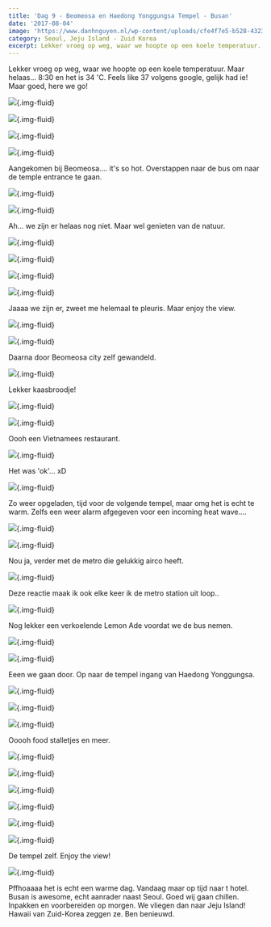 ```yaml
---
title: 'Dag 9 - Beomeosa en Haedong Yonggungsa Tempel - Busan'
date: '2017-08-04'
image: 'https://www.danhnguyen.nl/wp-content/uploads/cfe4f7e5-b528-4323-9e30-3450ae74bdf9.jpg'
category: Seoul, Jeju Island - Zuid Korea
excerpt: Lekker vroeg op weg, waar we hoopte op een koele temperatuur. Maar helaas... 8:30 en het is 34 'C. Feels...
---
```


Lekker vroeg op weg, waar we hoopte op een koele temperatuur. Maar helaas... 8:30 en het is 34 'C. Feels like 37 volgens google, gelijk had ie! Maar goed, here we go!

![](https://www.danhnguyen.nl/wp-content/uploads/3e179898-4190-4ac6-a713-1f5831483ad4-700x394.jpg){.img-fluid}

![](https://www.danhnguyen.nl/wp-content/uploads/286eec5d-64db-4415-889a-b30182ca8a69-700x394.jpg){.img-fluid}

![](https://www.danhnguyen.nl/wp-content/uploads/131429df-9dd8-4fe4-bd56-92a8c4f570c9-700x394.jpg){.img-fluid}

![](https://www.danhnguyen.nl/wp-content/uploads/bce7bf3b-5140-40a1-9767-d0bdfa6e96ac-700x394.jpg){.img-fluid}

Aangekomen bij Beomeosa.... it's so hot. Overstappen naar de bus om naar de temple entrance te gaan.

![](https://www.danhnguyen.nl/wp-content/uploads/0294f3fc-8953-4ae1-93b3-9f5f4bef5cf5-700x394.jpg){.img-fluid}

![](https://www.danhnguyen.nl/wp-content/uploads/cfe4f7e5-b528-4323-9e30-3450ae74bdf9-700x394.jpg){.img-fluid}

Ah... we zijn er helaas nog niet. Maar wel genieten van de natuur.

![](https://www.danhnguyen.nl/wp-content/uploads/3b2aa4ed-726d-4c6e-b9c9-2d72b0a5fe77-700x394.jpg){.img-fluid}

![](https://www.danhnguyen.nl/wp-content/uploads/5af3a16d-c97d-40c7-a800-225e23d97562-700x394.jpg){.img-fluid}

![](https://www.danhnguyen.nl/wp-content/uploads/d733af0f-48eb-458d-9d35-6598f0c85a35-700x394.jpg){.img-fluid}

![](https://www.danhnguyen.nl/wp-content/uploads/f7e9054e-f19f-43db-a1ae-35454c71ce92-700x394.jpg){.img-fluid}

Jaaaa we zijn er, zweet me helemaal te pleuris. Maar enjoy the view.

![](https://www.danhnguyen.nl/wp-content/uploads/b91e728e-e95c-4d26-b303-3e5dea16da15-700x394.jpg){.img-fluid}

![](https://www.danhnguyen.nl/wp-content/uploads/0ddf08c8-59d3-4e75-81b2-44741f560bc4-700x394.jpg){.img-fluid}

Daarna door Beomeosa city zelf gewandeld.

![](https://www.danhnguyen.nl/wp-content/uploads/dfd3df9f-153c-4d8f-a394-1e39a1201208-700x394.jpg){.img-fluid}

Lekker kaasbroodje!

![](https://www.danhnguyen.nl/wp-content/uploads/a27b91f2-4b5c-4081-82c7-2f968083300d-700x394.jpg){.img-fluid}

![](https://www.danhnguyen.nl/wp-content/uploads/f80423ee-e90c-4a9c-8669-0f50d614424b-700x394.jpg){.img-fluid}

Oooh een Vietnamees restaurant.

![](https://www.danhnguyen.nl/wp-content/uploads/4a7f269b-7b5b-40f7-8e01-5d53579fe99f-700x394.jpg){.img-fluid}

Het was 'ok'... xD

![](https://www.danhnguyen.nl/wp-content/uploads/b27f9b42-c8f3-4431-8599-ef0eb0eb3e69-700x394.jpg){.img-fluid}

Zo weer opgeladen, tijd voor de volgende tempel, maar omg het is echt te warm. Zelfs een weer alarm afgegeven voor een incoming heat wave....

![](https://www.danhnguyen.nl/wp-content/uploads/2961040d-30f2-43f1-9788-478df3b3b968-700x394.jpg){.img-fluid}

![](https://www.danhnguyen.nl/wp-content/uploads/185664b8-f07e-4207-afdd-1b33960417ea-700x394.jpg){.img-fluid}

Nou ja, verder met de metro die gelukkig airco heeft.

![](https://www.danhnguyen.nl/wp-content/uploads/2eff8ba2-b4b8-43b6-8320-579cd372b913-700x394.jpg){.img-fluid}

Deze reactie maak ik ook elke keer ik de metro station uit loop..

![](https://www.danhnguyen.nl/wp-content/uploads/c4aecf3b-0f66-4039-918a-f385affe75c2-700x394.jpg){.img-fluid}

Nog lekker een verkoelende Lemon Ade voordat we de bus nemen.

![](https://www.danhnguyen.nl/wp-content/uploads/68ef121c-a080-4ead-85fa-89aa89723789-700x394.jpg){.img-fluid}

![](https://www.danhnguyen.nl/wp-content/uploads/5c9c9b8c-66f7-45e8-a6e3-409c2b9300ce-700x393.jpg){.img-fluid}

Eeen we gaan door. Op naar de tempel ingang van Haedong Yonggungsa.

![](https://www.danhnguyen.nl/wp-content/uploads/3647ca3c-a79d-4298-bc04-fc06e266d470-700x394.jpg){.img-fluid}

![](https://www.danhnguyen.nl/wp-content/uploads/97cf4e8c-9c61-4800-ae84-67cf31219c3a-700x394.jpg){.img-fluid}

![](https://www.danhnguyen.nl/wp-content/uploads/094067b9-48c6-477f-a103-cf9931b7f293-700x394.jpg){.img-fluid}

Ooooh food stalletjes en meer.

![](https://www.danhnguyen.nl/wp-content/uploads/77b40bcb-7841-422c-bd2d-1aaa3016e477-700x394.jpg){.img-fluid}

![](https://www.danhnguyen.nl/wp-content/uploads/421e3f73-8d61-446b-bd2e-fc28e568482d-700x394.jpg){.img-fluid}

![](https://www.danhnguyen.nl/wp-content/uploads/f43332d9-f856-439c-b57e-8b3d3ff00af7-700x394.jpg){.img-fluid}

![](https://www.danhnguyen.nl/wp-content/uploads/7eb30ee8-191b-4f20-8fb0-a7e85744b575-700x394.jpg){.img-fluid}

![](https://www.danhnguyen.nl/wp-content/uploads/d088a286-fc91-4359-81cc-26466c813e87-700x394.jpg){.img-fluid}

![](https://www.danhnguyen.nl/wp-content/uploads/50fb31ec-534a-44e6-bfc4-5bf0a666638e-700x394.jpg){.img-fluid}

De tempel zelf. Enjoy the view!

![](https://www.danhnguyen.nl/wp-content/uploads/c714572a-0386-4820-b355-c0062620f548-700x394.jpg){.img-fluid}

Pffhoaaaa het is echt een warme dag. Vandaag maar op tijd naar t hotel.
Busan is awesome, echt aanrader naast Seoul. Goed wij gaan chillen. Inpakken en voorbereiden op morgen. We vliegen dan naar Jeju Island! Hawaii van Zuid-Korea zeggen ze. Ben benieuwd.
